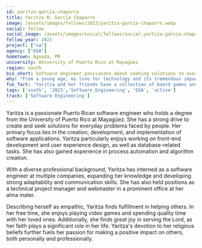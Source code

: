 ```yaml
---
id: yaritza-garcía-chaparro
title: Yaritza M. García Chaparro
image: /assets/images/fellows/2023/yaritza-garcía-chaparro.webp
social: fellow
social_image: /assets/images/social/fellows/social-yartiza-garcia-chaparro.webp
fellow_year: 2023
project: ["na"]
agency: ["GSA"]
hometown: Aguada, PR
university: University of Puerto Rico at Mayagüez
region: south
bio_short: Software engineer passionate about seeking solutions to everyday problems faced by people
why: "From a young age, my love for technology and its tremendous impact on society has been a driving force in my life. When I discovered the opportunity to serve my country through the U.S. Digital Corps, I instantly knew it was the perfect fit for me. This incredible opportunity not only allows me to contribute to making our government better but it also provides a platform for growth and the chance to be part of a dedicated group of individuals working towards a common goal."
fun_fact: 'Yaritza and her friends have a collection of board games and get together every Friday for exciting game nights filled with laughter and friendly competition.'
tags: ['south', '2023','Software_Engineering', 'GSA', 'active']
track: ['Software Engineering']
---
```


Yaritza is a passionate Puerto Rican software engineer who holds a degree from the University of Puerto Rico at Mayagüez. She has a strong drive to create and seek solutions for everyday problems faced by people. Her primary focus lies in the creation, development, and implementation of software applications. Yaritza particularly enjoys working on front-end development and user experience design, as well as database-related tasks. She has also gained experience in process automation and algorithm creation.

With a diverse professional background, Yaritza has interned as a software engineer at multiple companies, expanding her knowledge and developing strong adaptability and communication skills. She has also held positions as a technical project manager and webmaster in a prominent office at her alma mater.

Describing herself as empathic, Yaritza finds fulfillment in helping others. In her free time, she enjoys playing video games and spending quality time with her loved ones. Additionally, she finds great joy in serving the Lord, as her faith plays a significant role in her life. Yaritza's devotion to her religious beliefs further fuels her passion for making a positive impact on others, both personally and professionally.
